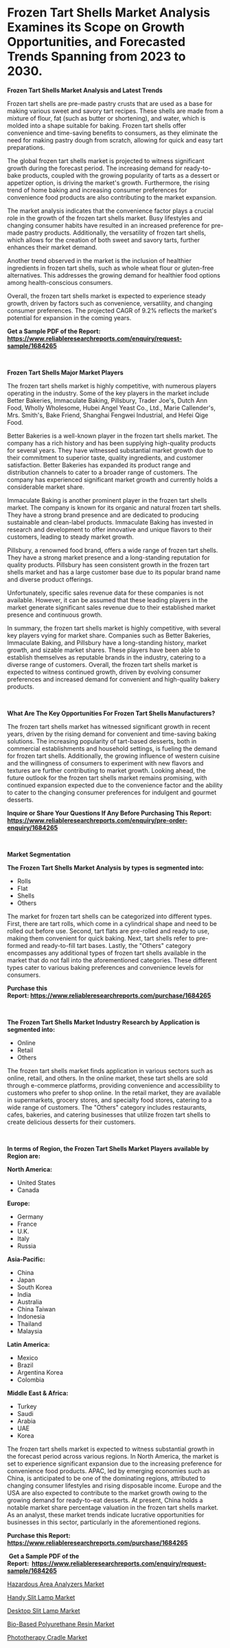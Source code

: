 <p><h1>Frozen Tart Shells Market Analysis Examines its Scope on Growth Opportunities, and Forecasted Trends Spanning from 2023 to 2030.</h1></p><p><strong>Frozen Tart Shells Market Analysis and Latest Trends</strong></p>
<p><p>Frozen tart shells are pre-made pastry crusts that are used as a base for making various sweet and savory tart recipes. These shells are made from a mixture of flour, fat (such as butter or shortening), and water, which is molded into a shape suitable for baking. Frozen tart shells offer convenience and time-saving benefits to consumers, as they eliminate the need for making pastry dough from scratch, allowing for quick and easy tart preparations.</p><p>The global frozen tart shells market is projected to witness significant growth during the forecast period. The increasing demand for ready-to-bake products, coupled with the growing popularity of tarts as a dessert or appetizer option, is driving the market's growth. Furthermore, the rising trend of home baking and increasing consumer preferences for convenience food products are also contributing to the market expansion.</p><p>The market analysis indicates that the convenience factor plays a crucial role in the growth of the frozen tart shells market. Busy lifestyles and changing consumer habits have resulted in an increased preference for pre-made pastry products. Additionally, the versatility of frozen tart shells, which allows for the creation of both sweet and savory tarts, further enhances their market demand.</p><p>Another trend observed in the market is the inclusion of healthier ingredients in frozen tart shells, such as whole wheat flour or gluten-free alternatives. This addresses the growing demand for healthier food options among health-conscious consumers.</p><p>Overall, the frozen tart shells market is expected to experience steady growth, driven by factors such as convenience, versatility, and changing consumer preferences. The projected CAGR of 9.2% reflects the market's potential for expansion in the coming years.</p></p>
<p><strong>Get a Sample PDF of the Report:&nbsp; <a href="https://www.reliableresearchreports.com/enquiry/request-sample/1684265">https://www.reliableresearchreports.com/enquiry/request-sample/1684265</a></strong></p>
<p>&nbsp;</p>
<p><strong>Frozen Tart Shells Major Market Players</strong></p>
<p><p>The frozen tart shells market is highly competitive, with numerous players operating in the industry. Some of the key players in the market include Better Bakeries, Immaculate Baking, Pillsbury, Trader Joe's, Dutch Ann Food, Wholly Wholesome, Hubei Angel Yeast Co., Ltd., Marie Callender's, Mrs. Smith's, Bake Friend, Shanghai Fengwei Industrial, and Hefei Qige Food.</p><p>Better Bakeries is a well-known player in the frozen tart shells market. The company has a rich history and has been supplying high-quality products for several years. They have witnessed substantial market growth due to their commitment to superior taste, quality ingredients, and customer satisfaction. Better Bakeries has expanded its product range and distribution channels to cater to a broader range of customers. The company has experienced significant market growth and currently holds a considerable market share.</p><p>Immaculate Baking is another prominent player in the frozen tart shells market. The company is known for its organic and natural frozen tart shells. They have a strong brand presence and are dedicated to producing sustainable and clean-label products. Immaculate Baking has invested in research and development to offer innovative and unique flavors to their customers, leading to steady market growth.</p><p>Pillsbury, a renowned food brand, offers a wide range of frozen tart shells. They have a strong market presence and a long-standing reputation for quality products. Pillsbury has seen consistent growth in the frozen tart shells market and has a large customer base due to its popular brand name and diverse product offerings.</p><p>Unfortunately, specific sales revenue data for these companies is not available. However, it can be assumed that these leading players in the market generate significant sales revenue due to their established market presence and continuous growth.</p><p>In summary, the frozen tart shells market is highly competitive, with several key players vying for market share. Companies such as Better Bakeries, Immaculate Baking, and Pillsbury have a long-standing history, market growth, and sizable market shares. These players have been able to establish themselves as reputable brands in the industry, catering to a diverse range of customers. Overall, the frozen tart shells market is expected to witness continued growth, driven by evolving consumer preferences and increased demand for convenient and high-quality bakery products.</p></p>
<p>&nbsp;</p>
<p><strong>What Are The Key Opportunities For Frozen Tart Shells Manufacturers?</strong></p>
<p><p>The frozen tart shells market has witnessed significant growth in recent years, driven by the rising demand for convenient and time-saving baking solutions. The increasing popularity of tart-based desserts, both in commercial establishments and household settings, is fueling the demand for frozen tart shells. Additionally, the growing influence of western cuisine and the willingness of consumers to experiment with new flavors and textures are further contributing to market growth. Looking ahead, the future outlook for the frozen tart shells market remains promising, with continued expansion expected due to the convenience factor and the ability to cater to the changing consumer preferences for indulgent and gourmet desserts.</p></p>
<p><strong>Inquire or Share Your Questions If Any Before Purchasing This Report: <a href="https://www.reliableresearchreports.com/enquiry/pre-order-enquiry/1684265">https://www.reliableresearchreports.com/enquiry/pre-order-enquiry/1684265</a></strong></p>
<p>&nbsp;</p>
<p><strong>Market Segmentation</strong></p>
<p><strong>The Frozen Tart Shells Market Analysis by types is segmented into:</strong></p>
<p><ul><li>Rolls</li><li>Flat</li><li>Shells</li><li>Others</li></ul></p>
<p><p>The market for frozen tart shells can be categorized into different types. First, there are tart rolls, which come in a cylindrical shape and need to be rolled out before use. Second, tart flats are pre-rolled and ready to use, making them convenient for quick baking. Next, tart shells refer to pre-formed and ready-to-fill tart bases. Lastly, the "Others" category encompasses any additional types of frozen tart shells available in the market that do not fall into the aforementioned categories. These different types cater to various baking preferences and convenience levels for consumers.</p></p>
<p><strong>Purchase this Report:&nbsp;<a href="https://www.reliableresearchreports.com/purchase/1684265">https://www.reliableresearchreports.com/purchase/1684265</a></strong></p>
<p>&nbsp;</p>
<p><strong>The Frozen Tart Shells Market Industry Research by Application is segmented into:</strong></p>
<p><ul><li>Online</li><li>Retail</li><li>Others</li></ul></p>
<p><p>The frozen tart shells market finds application in various sectors such as online, retail, and others. In the online market, these tart shells are sold through e-commerce platforms, providing convenience and accessibility to customers who prefer to shop online. In the retail market, they are available in supermarkets, grocery stores, and specialty food stores, catering to a wide range of customers. The "Others" category includes restaurants, cafes, bakeries, and catering businesses that utilize frozen tart shells to create delicious desserts for their customers.</p></p>
<p>&nbsp;</p>
<p><strong>In terms of Region, the Frozen Tart Shells Market Players available by Region are:</strong></p>
<p>
    <p> <strong> North America: </strong>
        <ul>
            <li>United States</li>
            <li>Canada</li>
        </ul>
        </p> 
    <p> <strong> Europe: </strong>
        <ul>
            <li>Germany</li>
            <li>France</li>
            <li>U.K.</li>
            <li>Italy</li>
            <li>Russia</li>
        </ul>
        </p> 
    <p> <strong> Asia-Pacific: </strong>
        <ul>
            <li>China</li>
            <li>Japan</li>
            <li>South Korea</li>
            <li>India</li>
            <li>Australia</li>
            <li>China Taiwan</li>
            <li>Indonesia</li>
            <li>Thailand</li>
            <li>Malaysia</li>
        </ul>
        </p> 
    <p> <strong> Latin America: </strong>
        <ul>
            <li>Mexico</li>
            <li>Brazil</li>
            <li>Argentina Korea</li>
            <li>Colombia</li>
        </ul>
        </p> 
    <p> <strong> Middle East & Africa: </strong>
        <ul>
            <li>Turkey</li>
            <li>Saudi</li>
            <li>Arabia</li>
            <li>UAE</li>
            <li>Korea</li>
        </ul>
    </p>
    </p>
<p><p>The frozen tart shells market is expected to witness substantial growth in the forecast period across various regions. In North America, the market is set to experience significant expansion due to the increasing preference for convenience food products. APAC, led by emerging economies such as China, is anticipated to be one of the dominating regions, attributed to changing consumer lifestyles and rising disposable income. Europe and the USA are also expected to contribute to the market growth owing to the growing demand for ready-to-eat desserts. At present, China holds a notable market share percentage valuation in the frozen tart shells market. As an analyst, these market trends indicate lucrative opportunities for businesses in this sector, particularly in the aforementioned regions.</p></p>
<p><strong>Purchase this Report: <a href="https://www.reliableresearchreports.com/purchase/1684265">https://www.reliableresearchreports.com/purchase/1684265</a></strong></p>
<p>&nbsp;<strong>Get a Sample PDF of the Report:&nbsp;&nbsp;<a href="https://www.reliableresearchreports.com/enquiry/request-sample/1684265">https://www.reliableresearchreports.com/enquiry/request-sample/1684265</a></strong></p>
<p><strong></strong></p>
<p><p><a href="https://medium.com/@tobyyundt2023/hazardous-area-analyzers-market-share-evolution-and-market-growth-trends-2023-2030-94ff93eeb4ad">Hazardous Area Analyzers Market</a></p><p><a href="https://www.linkedin.com/pulse/handy-slit-lamp-market-challenges-opportunities-growth-drivers-hmrqc/">Handy Slit Lamp Market</a></p><p><a href="https://www.linkedin.com/pulse/decoding-desktop-slit-lamp-market-deep-dive-latest-trends-syg5c/">Desktop Slit Lamp Market</a></p><p><a href="https://medium.com/@kimzemlak1955/bio-based-polyurethane-resin-market-outlook-industry-overview-and-forecast-2023-to-2030-ac0d6132eafa">Bio-Based Polyurethane Resin Market</a></p><p><a href="https://www.linkedin.com/pulse/phototherapy-cradle-market-size-2023-2030-global-industrial-uacsc/">Phototherapy Cradle Market</a></p></p>